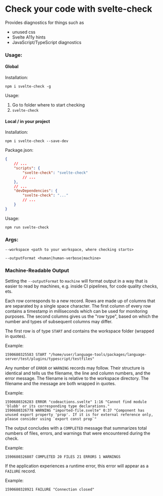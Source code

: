 # Check your code with svelte-check

Provides diagnostics for things such as

-   unused css
-   Svelte A11y hints
-   JavaScript/TypeScript diagnostics

### Usage:

#### Global

Installation:

`npm i svelte-check -g`

Usage:

1. Go to folder where to start checking
2. `svelte-check`

#### Local / in your project

Installation:

`npm i svelte-check --save-dev`

Package.json:

```json
{
    // ...
    "scripts": {
        "svelte-check": "svelte-check"
        // ...
    },
    // ...
    "devDependencies": {
        "svelte-check": "..."
        // ...
    }
}
```

Usage:

`npm run svelte-check`

### Args:

`--workspace <path to your workspace, where checking starts>`

`--outputFormat <human|human-verbose|machine>`

### Machine-Readable Output

Setting the `--outputFormat` to `machine` will format output in a way that is easier to read
by machines, e.g. inside CI pipelines, for code quality checks, ets.

Each row corresponds to a new record. Rows are made up of columns that are separated by a
single space character. The first column of every row contains a timestamp in milliseconds
which can be used for monitoring purposes. The second columns gives us the "row type", based
on which the number and types of subsequent columns may differ.

The first row is of type `START` and contains the workspace folder (wrapped in quotes).

Example:

```
1590680325583 START "/home/user/language-tools/packages/language-server/test/plugins/typescript/testfiles"
```

Any number of `ERROR` or `WARNING` records may follow. Their structure is identical and tells
us the filename, the line and column numbers, and the error message. The filename is relative
to the workspace directory. The filename and the message are both wrapped in quotes.

Example:

```
1590680326283 ERROR "codeactions.svelte" 1:16 "Cannot find module 'blubb' or its corresponding type declarations."
1590680326778 WARNING "imported-file.svelte" 0:37 "Component has unused export property 'prop'. If it is for external reference only, please consider using `export const prop`"
```

The output concludes with a `COMPLETED` message that summarizes total numbers of files, errors,
and warnings that were encountered during the check.

Example:

```
1590680326807 COMPLETED 20 FILES 21 ERRORS 1 WARNINGS
```

If the application experiences a runtime error, this error will appear as a `FAILURE` record.

Example:

```
1590680328921 FAILURE "Connection closed"
```
